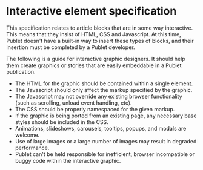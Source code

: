 Interactive element specification
=================================

This specification relates to article blocks that are in some way interactive.
This means that they insist of HTML, CSS and Javascript.  At this time, Publet
doesn't have a built-in way to insert these types of blocks, and their
insertion must be completed by a Publet developer.

The following is a guide for interactive graphic designers.  It should help
them create graphics or stories that are easily embeddable in a Publet
publication.

* The HTML for the graphic should be contained within a single element.
* The Javascript should only affect the markup specified by the graphic.
* The Javascript may not override any existing browser functionality (such as
    scrolling, unload event handling, etc).
* The CSS should be properly namespaced for the given markup.
* If the graphic is being ported from an existing page, any necessary base
    styles should be included in the CSS.
* Animations, slideshows, carousels, tooltips, popups, and modals are welcome.
* Use of large images or a large number of images may result in degraded
    performance.
* Publet can't be held responsible for inefficient, browser incompatible or
    buggy code within the interactive graphic.
